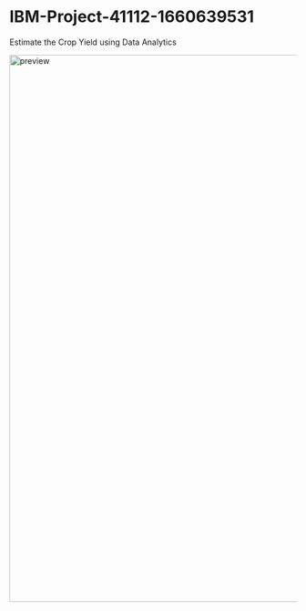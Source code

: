 # IBM-Project-41112-1660639531
Estimate the Crop Yield using Data Analytics

<img width="960" alt="preview" src="https://user-images.githubusercontent.com/113370369/203269212-aebd21f4-98af-46c8-aef9-59bfbaafeee3.png">
